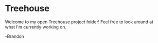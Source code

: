 # Treehouse

Welcome to my open Treehouse project folder!
Feel free to look around at what I'm currently working on.

-Brandon
